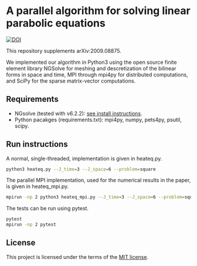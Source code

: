 # A parallel algorithm for solving linear parabolic equations
[![DOI](https://zenodo.org/badge/284029108.svg)](https://zenodo.org/badge/latestdoi/284029108)

This repository supplements arXiv:2009.08875.

We implemented our algorithm in Python3 using the open source finite element
library NGSolve for meshing and descretization of the bilinear forms in space
and time, MPI through mpi4py for distributed computations, and SciPy for the
sparse matrix-vector computations.

## Requirements
- NGsolve (tested with v6.2.2): [see install instructions](https://ngsolve.org/downloads).
- Python pacakges (requirements.txt): mpi4py, numpy, pets4py, psutil, scipy.

## Run instructions
A normal, single-threaded, implementation is given in heateq.py.
```bash
python3 heateq.py --J_time=3 --J_space=6 --problem=square
```

The parallel MPI implementation, used for the numerical results in the paper,
is given in heateq_mpi.py.
```bash
mpirun -np 2 python3 heateq_mpi.py --J_time=3 --J_space=6 --problem=square
```

The tests can be run using pytest.
```bash
pytest
mpirun -np 2 pytest
```

## License
This project is licensed under the terms of the [MIT license](LICENSE.md).
